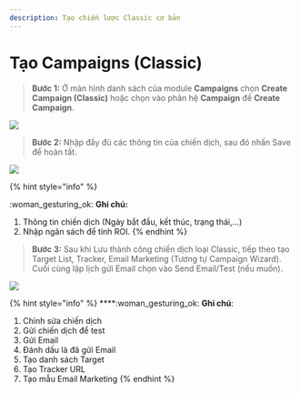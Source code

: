 ```yaml
---
description: Tạo chiến lược Classic cơ bản
---
```


# Tạo Campaigns (Classic)

> **Bước 1:** Ở màn hình danh sách của module **Campaigns** chọn **Create Campaign (Classic)** hoặc chọn vào phân hệ **Campaign** để **Create Campaign**.

![](../../../.gitbook/assets/1\_1.png)

> **Bước 2:** Nhập đầy đủ các thông tin của chiến dịch, sau đó nhấn Save để hoàn tất.

![](../../../.gitbook/assets/1\_2.png)

{% hint style="info" %}
&#x20;:woman\_gesturing\_ok: **Ghi chú:**

1. Thông tin chiến dịch (Ngày bắt đầu, kết thúc, trạng thái,…)
2. Nhập ngân sách để tính ROI.
{% endhint %}

> **Bước 3:** Sau khi Lưu thành công chiến dịch loại Classic, tiếp theo tạo Target List, Tracker, Email Marketing (Tương tự Campaign Wizard). Cuối cùng lập lịch gửi Email chọn vào Send Email/Test (nếu muốn).

![](../../../.gitbook/assets/1\_3.png)

{% hint style="info" %}
****:woman\_gesturing\_ok: **Ghi chú**:

1. Chỉnh sửa chiến dịch
2. Gửi chiến dịch để test
3. Gửi Email
4. Đánh dấu là đã gửi Email
5. Tạo danh sách Target
6. Tạo Tracker URL&#x20;
7. Tạo mẫu Email Marketing
{% endhint %}
